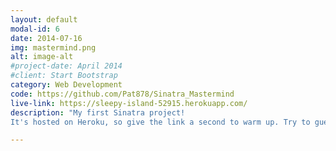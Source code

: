 ```yaml
---
layout: default
modal-id: 6
date: 2014-07-16
img: mastermind.png
alt: image-alt
#project-date: April 2014
#client: Start Bootstrap
category: Web Development
code: https://github.com/Pat878/Sinatra_Mastermind
live-link: https://sleepy-island-52915.herokuapp.com/
description: "My first Sinatra project!
It's hosted on Heroku, so give the link a second to warm up. Try to guess the computer's color code!"

---
```

